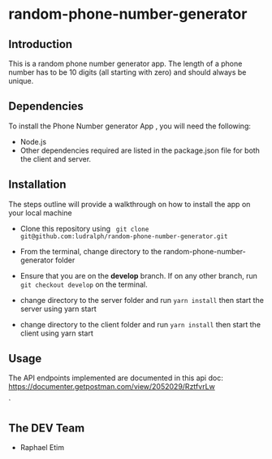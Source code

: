 # random-phone-number-generator

## Introduction 
This is a random phone number generator app. The length of a phone number has to be 10 digits (all starting with zero) and should always be unique. 

## Dependencies

To install the Phone Number generator App , you will need the following:
- Node.js
- Other dependencies required are listed in the package.json file for both the client and server. 

## Installation

The steps outline will provide a walkthrough on how to install the app on your local machine

- Clone this repository using ` git clone git@github.com:ludralph/random-phone-number-generator.git`

- From the terminal, change directory to the random-phone-number-generator folder
- Ensure that you are on the **develop** branch. If on any other branch, run `git checkout develop` on the terminal.
- change directory to the server folder and run `yarn install` then start the server using yarn start
- change directory to the client folder and run `yarn install` then start the client using yarn start


## Usage
The API endpoints implemented are documented in this api doc: https://documenter.getpostman.com/view/2052029/RztfvrLw

`


## The DEV Team
- Raphael Etim
